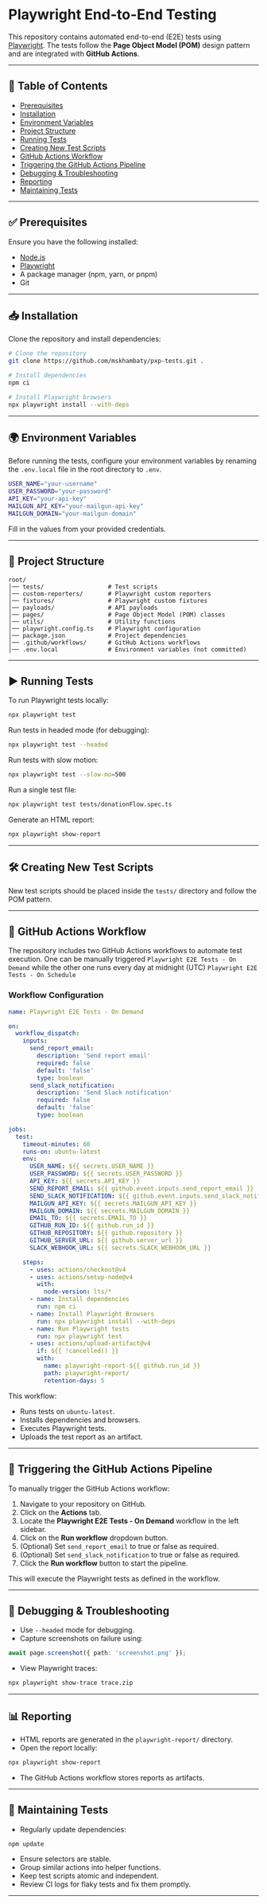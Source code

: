 # Playwright End-to-End Testing

This repository contains automated end-to-end (E2E) tests using [Playwright](https://playwright.dev/). The tests follow the **Page Object Model (POM)** design pattern and are integrated with **GitHub Actions**.

---

## 📌 Table of Contents

- [Prerequisites](#prerequisites)
- [Installation](#installation)
- [Environment Variables](#environment-variables)
- [Project Structure](#project-structure)
- [Running Tests](#running-tests)
- [Creating New Test Scripts](#creating-new-test-scripts)
- [GitHub Actions Workflow](#github-actions-workflow)
- [Triggering the GitHub Actions Pipeline](#triggering-the-github-actions-pipeline)
- [Debugging & Troubleshooting](#debugging--troubleshooting)
- [Reporting](#reporting)
- [Maintaining Tests](#maintaining-tests)

---

## ✅ Prerequisites

Ensure you have the following installed:

- [Node.js](https://nodejs.org/)
- [Playwright](https://playwright.dev/)
- A package manager (npm, yarn, or pnpm)
- Git

---

## 📥 Installation

Clone the repository and install dependencies:

```sh
# Clone the repository
git clone https://github.com/mskhambaty/pxp-tests.git .

# Install dependencies
npm ci

# Install Playwright browsers
npx playwright install --with-deps
```

---

## 🌍 Environment Variables

Before running the tests, configure your environment variables by renaming the `.env.local` file in the root directory to `.env`.

```sh
USER_NAME="your-username"
USER_PASSWORD="your-password"
API_KEY="your-api-key"
MAILGUN_API_KEY="your-mailgun-api-key"
MAILGUN_DOMAIN="your-mailgun-domain"
```

Fill in the values from your provided credentials.

---

## 📂 Project Structure

```
root/
│── tests/                  # Test scripts
│── custom-reporters/       # Playwright custom reporters
│── fixtures/               # Playwright custom fixtures
│── payloads/               # API payloads
│── pages/                  # Page Object Model (POM) classes
│── utils/                  # Utility functions
│── playwright.config.ts    # Playwright configuration
│── package.json            # Project dependencies
│── .github/workflows/      # GitHub Actions workflows
│── .env.local              # Environment variables (not committed)
```

---

## ▶️ Running Tests

To run Playwright tests locally:

```sh
npx playwright test
```

Run tests in headed mode (for debugging):

```sh
npx playwright test --headed
```

Run tests with slow motion:

```sh
npx playwright test --slow-mo=500
```

Run a single test file:

```sh
npx playwright test tests/donationFlow.spec.ts
```

Generate an HTML report:

```sh
npx playwright show-report
```

---

## 🛠️ Creating New Test Scripts

New test scripts should be placed inside the `tests/` directory and follow the POM pattern.

---

## 🔄 GitHub Actions Workflow

The repository includes two GitHub Actions workflows to automate test execution. One can be manually triggered `Playwright E2E Tests - On Demand` while the other one runs every day at midnight (UTC) `Playwright E2E Tests - On Schedule`

### Workflow Configuration

```yaml
name: Playwright E2E Tests - On Demand

on:
  workflow_dispatch:
    inputs:
      send_report_email:
        description: 'Send report email'
        required: false
        default: 'false'
        type: boolean
      send_slack_notification:
        description: 'Send Slack notification'
        required: false
        default: 'false'
        type: boolean

jobs:
  test:
    timeout-minutes: 60
    runs-on: ubuntu-latest
    env:
      USER_NAME: ${{ secrets.USER_NAME }}
      USER_PASSWORD: ${{ secrets.USER_PASSWORD }}
      API_KEY: ${{ secrets.API_KEY }}
      SEND_REPORT_EMAIL: ${{ github.event.inputs.send_report_email }}
      SEND_SLACK_NOTIFICATION: ${{ github.event.inputs.send_slack_notification }}
      MAILGUN_API_KEY: ${{ secrets.MAILGUN_API_KEY }}
      MAILGUN_DOMAIN: ${{ secrets.MAILGUN_DOMAIN }}
      EMAIL_TO: ${{ secrets.EMAIL_TO }}
      GITHUB_RUN_ID: ${{ github.run_id }}
      GITHUB_REPOSITORY: ${{ github.repository }}
      GITHUB_SERVER_URL: ${{ github.server_url }}
      SLACK_WEBHOOK_URL: ${{ secrets.SLACK_WEBHOOK_URL }}

    steps:
      - uses: actions/checkout@v4
      - uses: actions/setup-node@v4
        with:
          node-version: lts/*
      - name: Install dependencies
        run: npm ci
      - name: Install Playwright Browsers
        run: npx playwright install --with-deps
      - name: Run Playwright tests
        run: npx playwright test
      - uses: actions/upload-artifact@v4
        if: ${{ !cancelled() }}
        with:
          name: playwright-report-${{ github.run_id }}
          path: playwright-report/
          retention-days: 5
```

This workflow:

- Runs tests on `ubuntu-latest`.
- Installs dependencies and browsers.
- Executes Playwright tests.
- Uploads the test report as an artifact.

---

## 🚀 Triggering the GitHub Actions Pipeline

To manually trigger the GitHub Actions workflow:

1. Navigate to your repository on GitHub.
2. Click on the **Actions** tab.
3. Locate the **Playwright E2E Tests - On Demand** workflow in the left sidebar.
4. Click on the **Run workflow** dropdown button.
5. (Optional) Set `send_report_email` to true or false as required.
6. (Optional) Set `send_slack_notification` to true or false as required.
7. Click the **Run workflow** button to start the pipeline.

This will execute the Playwright tests as defined in the workflow.

---

## 🐞 Debugging & Troubleshooting

- Use `--headed` mode for debugging.
- Capture screenshots on failure using:

```ts
await page.screenshot({ path: 'screenshot.png' });
```

- View Playwright traces:

```sh
npx playwright show-trace trace.zip
```

---

## 📊 Reporting

- HTML reports are generated in the `playwright-report/` directory.
- Open the report locally:

```sh
npx playwright show-report
```

- The GitHub Actions workflow stores reports as artifacts.

---

## 🔄 Maintaining Tests

- Regularly update dependencies:

```sh
npm update
```

- Ensure selectors are stable.
- Group similar actions into helper functions.
- Keep test scripts atomic and independent.
- Review CI logs for flaky tests and fix them promptly.

---

